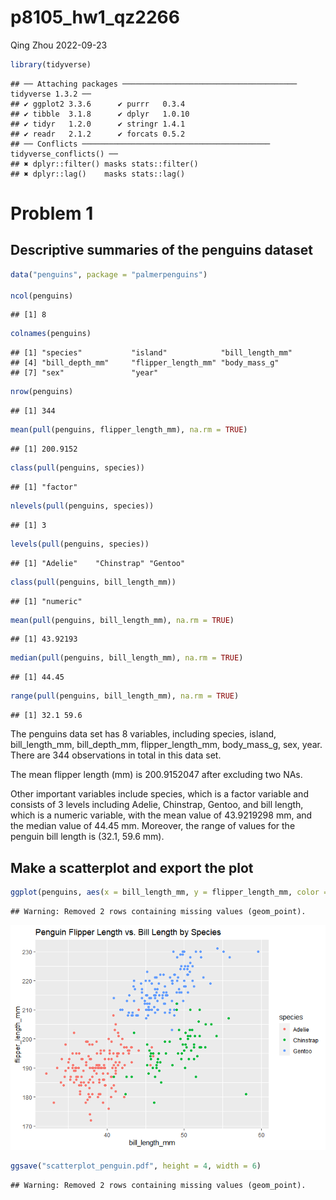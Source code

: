 p8105_hw1_qz2266
================
Qing Zhou
2022-09-23

``` r
library(tidyverse)
```

    ## ── Attaching packages ─────────────────────────────────────── tidyverse 1.3.2 ──
    ## ✔ ggplot2 3.3.6      ✔ purrr   0.3.4 
    ## ✔ tibble  3.1.8      ✔ dplyr   1.0.10
    ## ✔ tidyr   1.2.0      ✔ stringr 1.4.1 
    ## ✔ readr   2.1.2      ✔ forcats 0.5.2 
    ## ── Conflicts ────────────────────────────────────────── tidyverse_conflicts() ──
    ## ✖ dplyr::filter() masks stats::filter()
    ## ✖ dplyr::lag()    masks stats::lag()

# Problem 1

## Descriptive summaries of the penguins dataset

``` r
data("penguins", package = "palmerpenguins")

ncol(penguins)
```

    ## [1] 8

``` r
colnames(penguins)
```

    ## [1] "species"           "island"            "bill_length_mm"   
    ## [4] "bill_depth_mm"     "flipper_length_mm" "body_mass_g"      
    ## [7] "sex"               "year"

``` r
nrow(penguins)
```

    ## [1] 344

``` r
mean(pull(penguins, flipper_length_mm), na.rm = TRUE)
```

    ## [1] 200.9152

``` r
class(pull(penguins, species))
```

    ## [1] "factor"

``` r
nlevels(pull(penguins, species))
```

    ## [1] 3

``` r
levels(pull(penguins, species))
```

    ## [1] "Adelie"    "Chinstrap" "Gentoo"

``` r
class(pull(penguins, bill_length_mm))
```

    ## [1] "numeric"

``` r
mean(pull(penguins, bill_length_mm), na.rm = TRUE)
```

    ## [1] 43.92193

``` r
median(pull(penguins, bill_length_mm), na.rm = TRUE)
```

    ## [1] 44.45

``` r
range(pull(penguins, bill_length_mm), na.rm = TRUE)
```

    ## [1] 32.1 59.6

The penguins data set has 8 variables, including species, island,
bill_length_mm, bill_depth_mm, flipper_length_mm, body_mass_g, sex,
year. There are 344 observations in total in this data set.

The mean flipper length (mm) is 200.9152047 after excluding two NAs.

Other important variables include species, which is a factor variable
and consists of 3 levels including Adelie, Chinstrap, Gentoo, and bill
length, which is a numeric variable, with the mean value of 43.9219298
mm, and the median value of 44.45 mm. Moreover, the range of values for
the penguin bill length is (32.1, 59.6 mm).

## Make a scatterplot and export the plot

``` r
ggplot(penguins, aes(x = bill_length_mm, y = flipper_length_mm, color = species)) + geom_point() + ggtitle("Penguin Flipper Length vs. Bill Length by Species")
```

    ## Warning: Removed 2 rows containing missing values (geom_point).

![](p8105_hw1_qz2266_files/figure-gfm/scatterplot-1.png)<!-- -->

``` r
ggsave("scatterplot_penguin.pdf", height = 4, width = 6)
```

    ## Warning: Removed 2 rows containing missing values (geom_point).
